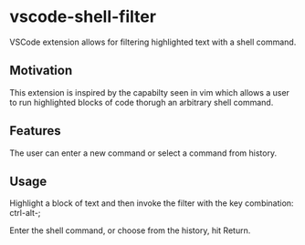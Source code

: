 # vscode-shell-filter
VSCode extension allows for filtering highlighted text with a shell command.

## Motivation

This extension is inspired by the capabilty seen in vim which allows a user to run highlighted blocks of code thorugh an arbitrary shell command.

## Features

The user can enter a new command or select a command from history.

## Usage

Highlight a block of text and then invoke the filter with the key combination: ctrl-alt-;

Enter the shell command, or choose from the history, hit Return.